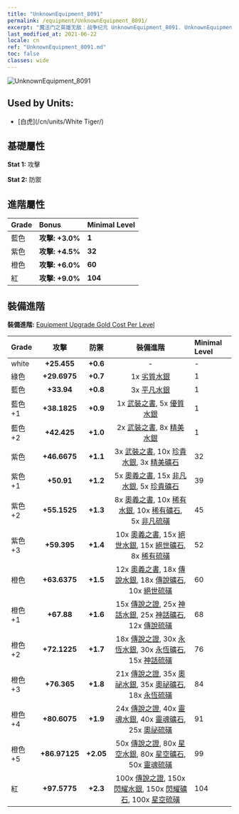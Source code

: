 ```yaml
---
title: "UnknownEquipment_8091"
permalink: /equipment/UnknownEquipment_8091/
excerpt: "魔法门之英雄无敌：战争纪元 UnknownEquipment_8091. UnknownEquipment_8091"
last_modified_at: 2021-06-22
locale: cn
ref: "UnknownEquipment_8091.md"
toc: false
classes: wide
---
```


  ![UnknownEquipment_8091](/images/e/e_8091.png)

## Used by Units:

* [白虎](/cn/units/White Tiger/) 


## 基礎屬性
 **Stat 1:** 攻擊

 **Stat 2:** 防禦

## 進階屬性

  |     Grade    |   Bonus | Minimal Level | 
  |:-------------|:--------|:--------------| 
  | 藍色 | **攻擊: +3.0%** | **1** | 
  | 紫色 | **攻擊: +4.5%** | **32** | 
  | 橙色 | **攻擊: +6.0%** | **60** | 
  | 紅 | **攻擊: +9.0%** | **104** | 


## 裝備進階
 **裝備進階:** [Equipment Upgrade Gold Cost Per Level](/equipment/EquipmentUpgradeCostPerLevel/) 

  |          Grade      | 攻擊 | 防禦 | 裝備進階 | Minimal Level |
  |:--------------------|:---------:|:---------:|:----------------:|:--------------|
  | white | **+25.455** | **+0.6** | - | - |
  | 綠色 | **+29.6975** | **+0.7** | 1x [劣質水銀](/cn/Items/mat_2/) | 1 |
  | 藍色 | **+33.94** | **+0.8** | 3x [平凡水銀](/cn/Items/mat_8/) | 1 |
  | 藍色 +1 | **+38.1825** | **+0.9** | 1x [武裝之書](/cn/Items/mat_18/), 5x [優質水銀](/cn/Items/mat_14/) | 1 |
  | 藍色 +2 | **+42.425** | **+1.0** | 2x [武裝之書](/cn/Items/mat_25/), 8x [精美水銀](/cn/Items/mat_21/) | 1 |
  | 紫色 | **+46.6675** | **+1.1** | 3x [武裝之書](/cn/Items/mat_32/), 10x [珍貴水銀](/cn/Items/mat_28/), 3x [精美礦石](/cn/Items/mat_19/) | 32 |
  | 紫色 +1 | **+50.91** | **+1.2** | 5x [奧義之書](/cn/Items/mat_39/), 15x [非凡水銀](/cn/Items/mat_35/), 5x [珍貴礦石](/cn/Items/mat_26/) | 39 |
  | 紫色 +2 | **+55.1525** | **+1.3** | 8x [奧義之書](/cn/Items/mat_46/), 10x [稀有水銀](/cn/Items/mat_42/), 10x [稀有礦石](/cn/Items/mat_40/), 5x [非凡硫磺](/cn/Items/mat_36/) | 45 |
  | 紫色 +3 | **+59.395** | **+1.4** | 10x [奧義之書](/cn/Items/mat_53/), 15x [絕世水銀](/cn/Items/mat_49/), 15x [絕世礦石](/cn/Items/mat_47/), 8x [稀有硫磺](/cn/Items/mat_43/) | 52 |
  | 橙色 | **+63.6375** | **+1.5** | 12x [奧義之書](/cn/Items/mat_60/), 18x [傳說水銀](/cn/Items/mat_56/), 18x [傳說礦石](/cn/Items/mat_54/), 10x [絕世硫磺](/cn/Items/mat_50/) | 60 |
  | 橙色 +1 | **+67.88** | **+1.6** | 15x [傳說之證](/cn/Items/mat_67/), 25x [神話水銀](/cn/Items/mat_63/), 25x [神話礦石](/cn/Items/mat_61/), 12x [傳說硫磺](/cn/Items/mat_57/) | 68 |
  | 橙色 +2 | **+72.1225** | **+1.7** | 18x [傳說之證](/cn/Items/mat_74/), 30x [永恆水銀](/cn/Items/mat_70/), 30x [永恆礦石](/cn/Items/mat_68/), 15x [神話硫磺](/cn/Items/mat_64/) | 76 |
  | 橙色 +3 | **+76.365** | **+1.8** | 21x [傳說之證](/cn/Items/mat_81/), 35x [奧祕水銀](/cn/Items/mat_77/), 35x [奧祕礦石](/cn/Items/mat_75/), 18x [永恆硫磺](/cn/Items/mat_71/) | 84 |
  | 橙色 +4 | **+80.6075** | **+1.9** | 24x [傳說之證](/cn/Items/mat_88/), 40x [靈魂水銀](/cn/Items/mat_84/), 40x [靈魂礦石](/cn/Items/mat_82/), 25x [奧祕硫磺](/cn/Items/mat_78/) | 91 |
  | 橙色 +5 | **+86.97125** | **+2.05** | 50x [傳說之證](/cn/Items/mat_95/), 80x [星空水銀](/cn/Items/mat_91/), 80x [星空礦石](/cn/Items/mat_89/), 50x [靈魂硫磺](/cn/Items/mat_85/) | 99 |
  | 紅 | **+97.5775** | **+2.3** | 100x [傳說之證](/cn/Items/mat_102/), 150x [閃耀水銀](/cn/Items/mat_98/), 150x [閃耀礦石](/cn/Items/mat_96/), 100x [星空硫磺](/cn/Items/mat_92/) | 104 |

